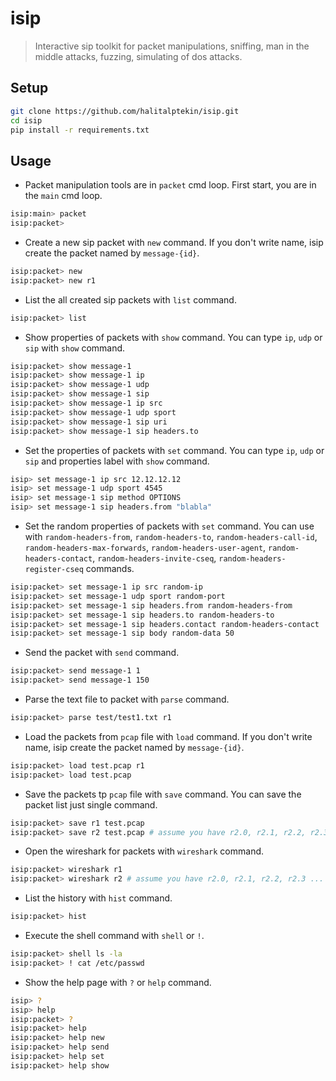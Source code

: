 # isip

> Interactive sip toolkit for packet manipulations, sniffing, man in the middle attacks, fuzzing, simulating of dos attacks.

## Setup

``` sh
git clone https://github.com/halitalptekin/isip.git
cd isip
pip install -r requirements.txt
```

## Usage

* Packet manipulation tools are in `packet` cmd loop. First start, you are in the `main` cmd loop.

```sh
isip:main> packet
isip:packet>
```

* Create a new sip packet with `new` command. If you don't write name, isip create the packet named by `message-{id}`.
    
``` sh
isip:packet> new
isip:packet> new r1
```

* List the all created sip packets with `list` command.

``` sh
isip:packet> list
```

* Show properties of packets with `show` command. You can type `ip`, `udp` or `sip` with `show` command.

``` sh
isip:packet> show message-1
isip:packet> show message-1 ip
isip:packet> show message-1 udp
isip:packet> show message-1 sip
isip:packet> show message-1 ip src
isip:packet> show message-1 udp sport
isip:packet> show message-1 sip uri
isip:packet> show message-1 sip headers.to
```

* Set the properties of packets with `set` command. You can type `ip`, `udp` or `sip` and properties label with `show` command.

``` sh
isip> set message-1 ip src 12.12.12.12
isip> set message-1 udp sport 4545
isip> set message-1 sip method OPTIONS
isip> set message-1 sip headers.from "blabla"
```

* Set the random properties of packets with `set` command. You can use with `random-headers-from`, `random-headers-to`, `random-headers-call-id`, `random-headers-max-forwards`, `random-headers-user-agent`, `random-headers-contact`, `random-headers-invite-cseq`, `random-headers-register-cseq` commands.

``` sh
isip:packet> set message-1 ip src random-ip
isip:packet> set message-1 udp sport random-port
isip:packet> set message-1 sip headers.from random-headers-from
isip:packet> set message-1 sip headers.to random-headers-to
isip:packet> set message-1 sip headers.contact random-headers-contact
isip:packet> set message-1 sip body random-data 50
```

* Send the packet with `send` command.

``` sh
isip:packet> send message-1 1
isip:packet> send message-1 150
```

* Parse the text file to packet with `parse` command.

``` sh
isip:packet> parse test/test1.txt r1
```

* Load the packets from `pcap` file with `load` command. If you don't write name, isip create the packet named by `message-{id}`.

``` sh
isip:packet> load test.pcap r1
isip:packet> load test.pcap
```

* Save the packets tp `pcap` file with `save` command. You can save the packet list just single command.

``` sh
isip:packet> save r1 test.pcap
isip:packet> save r2 test.pcap # assume you have r2.0, r2.1, r2.2, r2.3 ...
```

* Open the wireshark for packets with `wireshark` command.

``` sh
isip:packet> wireshark r1
isip:packet> wireshark r2 # assume you have r2.0, r2.1, r2.2, r2.3 ...
```

* List the history with `hist` command.

``` sh    
isip:packet> hist
```

* Execute the shell command with `shell` or `!`.

``` sh
isip:packet> shell ls -la
isip:packet> ! cat /etc/passwd
```

* Show the help page with `?` or `help` command.

``` sh
isip> ?
isip> help
isip:packet> ?
isip:packet> help
isip:packet> help new
isip:packet> help send
isip:packet> help set
isip:packet> help show
```
    
